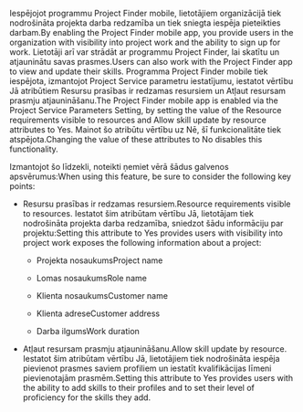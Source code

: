 <span data-ttu-id="e7a94-101">Iespējojot programmu Project Finder mobile, lietotājiem organizācijā tiek nodrošināta projekta darba redzamība un tiek sniegta iespēja pieteikties darbam.</span><span class="sxs-lookup"><span data-stu-id="e7a94-101">By enabling the Project Finder mobile app, you provide users in the organization with visibility into project work and the ability to sign up for work.</span></span> <span data-ttu-id="e7a94-102">Lietotāji arī var strādāt ar programmu Project Finder, lai skatītu un atjauninātu savas prasmes.</span><span class="sxs-lookup"><span data-stu-id="e7a94-102">Users can also work with the Project Finder app to view and update their skills.</span></span> <span data-ttu-id="e7a94-103">Programma Project Finder mobile tiek iespējota, izmantojot Project Service parametru iestatījumu, iestatot vērtību Jā atribūtiem Resursu prasības ir redzamas resursiem un Atļaut resursam prasmju atjaunināšanu.</span><span class="sxs-lookup"><span data-stu-id="e7a94-103">The Project Finder mobile app is enabled via the Project Service Parameters Setting, by setting the value of the Resource requirements visible to resources and Allow skill update by resource attributes to Yes.</span></span> <span data-ttu-id="e7a94-104">Mainot šo atribūtu vērtību uz Nē, šī funkcionalitāte tiek atspējota.</span><span class="sxs-lookup"><span data-stu-id="e7a94-104">Changing the value of these attributes to No disables this functionality.</span></span>  
  
 <span data-ttu-id="e7a94-105">Izmantojot šo līdzekli, noteikti ņemiet vērā šādus galvenos apsvērumus:</span><span class="sxs-lookup"><span data-stu-id="e7a94-105">When using this feature, be sure to consider the following key points:</span></span>  
  
-   <span data-ttu-id="e7a94-106">Resursu prasības ir redzamas resursiem.</span><span class="sxs-lookup"><span data-stu-id="e7a94-106">Resource requirements visible to resources.</span></span> <span data-ttu-id="e7a94-107">Iestatot šim atribūtam vērtību Jā, lietotājam tiek nodrošināta projekta darba redzamība, sniedzot šādu informāciju par projektu:</span><span class="sxs-lookup"><span data-stu-id="e7a94-107">Setting this attribute to Yes provides users with visibility into project work exposes the following information about a project:</span></span>  
  
    -   <span data-ttu-id="e7a94-108">Projekta nosaukums</span><span class="sxs-lookup"><span data-stu-id="e7a94-108">Project name</span></span>  
  
    -   <span data-ttu-id="e7a94-109">Lomas nosaukums</span><span class="sxs-lookup"><span data-stu-id="e7a94-109">Role name</span></span>  
  
    -   <span data-ttu-id="e7a94-110">Klienta nosaukums</span><span class="sxs-lookup"><span data-stu-id="e7a94-110">Customer name</span></span>  
  
    -   <span data-ttu-id="e7a94-111">Klienta adrese</span><span class="sxs-lookup"><span data-stu-id="e7a94-111">Customer address</span></span>  
  
    -   <span data-ttu-id="e7a94-112">Darba ilgums</span><span class="sxs-lookup"><span data-stu-id="e7a94-112">Work duration</span></span>  
  
-   <span data-ttu-id="e7a94-113">Atļaut resursam prasmju atjaunināšanu.</span><span class="sxs-lookup"><span data-stu-id="e7a94-113">Allow skill update by resource.</span></span> <span data-ttu-id="e7a94-114">Iestatot šim atribūtam vērtību Jā, lietotājiem tiek nodrošināta iespēja pievienot prasmes saviem profiliem un iestatīt kvalifikācijas līmeni pievienotajām prasmēm.</span><span class="sxs-lookup"><span data-stu-id="e7a94-114">Setting this attribute to Yes provides users with the ability to add skills to their profiles and to set their level of proficiency for the skills they add.</span></span>